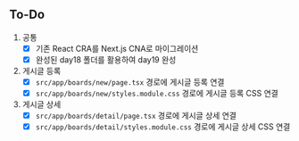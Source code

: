 ## To-Do

1. 공통
    - [x]  기존 React CRA를 Next.js CNA로 마이그레이션
    - [x]  완성된 day18 폴더를 활용하여 day19 완성
2. 게시글 등록
    - [x]  `src/app/boards/new/page.tsx` 경로에 게시글 등록 연결
    - [x]  `src/app/boards/new/styles.module.css` 경로에 게시글 등록 CSS 연결
3. 게시글 상세
    - [x]  `src/app/boards/detail/page.tsx` 경로에 게시글 상세 연결
    - [x]  `src/app/boards/detail/styles.module.css` 경로에 게시글 상세 CSS 연결